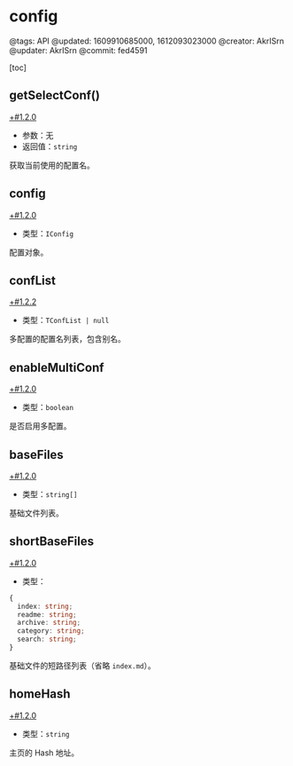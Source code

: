 # config

@tags: API
@updated: 1609910685000, 1612093023000
@creator: AkrISrn
@updater: AkrISrn
@commit: fed4591

[toc]

## getSelectConf()

[+#1.2.0](/snippets/version-when-last-update.md)

- 参数：无
- 返回值：`string`

获取当前使用的配置名。

## config

[+#1.2.0](/snippets/version-when-last-update.md)

- 类型：`IConfig`

配置对象。

## confList

[+#1.2.2](/snippets/version-when-last-update.md)

- 类型：`TConfList | null`

多配置的配置名列表，包含别名。

## enableMultiConf

[+#1.2.0](/snippets/version-when-last-update.md)

- 类型：`boolean`

是否启用多配置。

## baseFiles

[+#1.2.0](/snippets/version-when-last-update.md)

- 类型：`string[]`

基础文件列表。

## shortBaseFiles

[+#1.2.0](/snippets/version-when-last-update.md)

- 类型：

```ts
{
  index: string;
  readme: string;
  archive: string;
  category: string;
  search: string;
}
```

基础文件的短路径列表（省略 `index.md`）。

## homeHash

[+#1.2.0](/snippets/version-when-last-update.md)

- 类型：`string`

主页的 Hash 地址。
